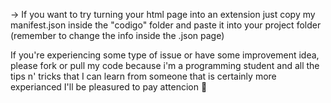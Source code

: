 -> If you want to try turning your html page into an extension just copy my manifest.json 
   inside the "codigo" folder and paste it into your project folder (remember to change the info inside the .json page)

   If you're experiencing some type of issue or have some improvement idea, please fork or pull my code because i'm a programming student
   and all the tips n' tricks that I can learn from someone that is certainly more experianced I'll be pleasured to pay attencion 🤙
